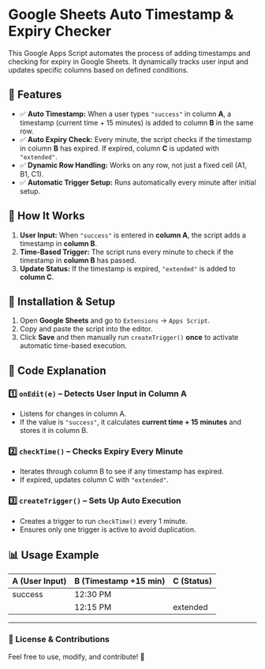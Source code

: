 # Google Sheets Auto Timestamp & Expiry Checker

This Google Apps Script automates the process of adding timestamps and checking for expiry in Google Sheets. It dynamically tracks user input and updates specific columns based on defined conditions.

## 🚀 Features
- ✅ **Auto Timestamp:** When a user types `"success"` in column **A**, a timestamp (current time + 15 minutes) is added to column **B** in the same row.
- ✅ **Auto Expiry Check:** Every minute, the script checks if the timestamp in column **B** has expired. If expired, column **C** is updated with `"extended"`.
- ✅ **Dynamic Row Handling:** Works on any row, not just a fixed cell (A1, B1, C1).
- ✅ **Automatic Trigger Setup:** Runs automatically every minute after initial setup.

## 🔧 How It Works
1. **User Input:** When `"success"` is entered in **column A**, the script adds a timestamp in **column B**.
2. **Time-Based Trigger:** The script runs every minute to check if the timestamp in **column B** has passed.
3. **Update Status:** If the timestamp is expired, `"extended"` is added to **column C**.

## 📌 Installation & Setup
1. Open **Google Sheets** and go to `Extensions` → `Apps Script`.
2. Copy and paste the script into the editor.
3. Click **Save** and then manually run `createTrigger()` **once** to activate automatic time-based execution.

## 📝 Code Explanation
### 1️⃣ `onEdit(e)` – Detects User Input in Column A
- Listens for changes in column A.
- If the value is `"success"`, it calculates **current time + 15 minutes** and stores it in column B.

### 2️⃣ `checkTime()` – Checks Expiry Every Minute
- Iterates through column B to see if any timestamp has expired.
- If expired, updates column C with `"extended"`.

### 3️⃣ `createTrigger()` – Sets Up Auto Execution
- Creates a trigger to run `checkTime()` every 1 minute.
- Ensures only one trigger is active to avoid duplication.

## 📊 Usage Example

| A (User Input) | B (Timestamp +15 min) | C (Status) |
|---------------|---------------------|----------|
| success       | 12:30 PM            |          |
|               | 12:15 PM            | extended |

---

### 🔗 License & Contributions
Feel free to use, modify, and contribute! 🚀
